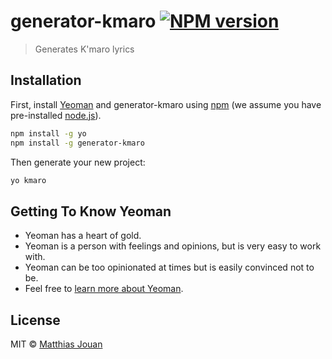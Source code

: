 # generator-kmaro [![NPM version][npm-image]][npm-url]
> Generates K&#39;maro lyrics

## Installation

First, install [Yeoman](http://yeoman.io) and generator-kmaro using [npm](https://www.npmjs.com/) (we assume you have pre-installed [node.js](https://nodejs.org/)).

```bash
npm install -g yo
npm install -g generator-kmaro
```

Then generate your new project:

```bash
yo kmaro
```

## Getting To Know Yeoman

 * Yeoman has a heart of gold.
 * Yeoman is a person with feelings and opinions, but is very easy to work with.
 * Yeoman can be too opinionated at times but is easily convinced not to be.
 * Feel free to [learn more about Yeoman](http://yeoman.io/).

## License

MIT © [Matthias Jouan]()


[npm-image]: https://badge.fury.io/js/generator-kmaro.svg
[npm-url]: https://npmjs.org/package/generator-kmaro
